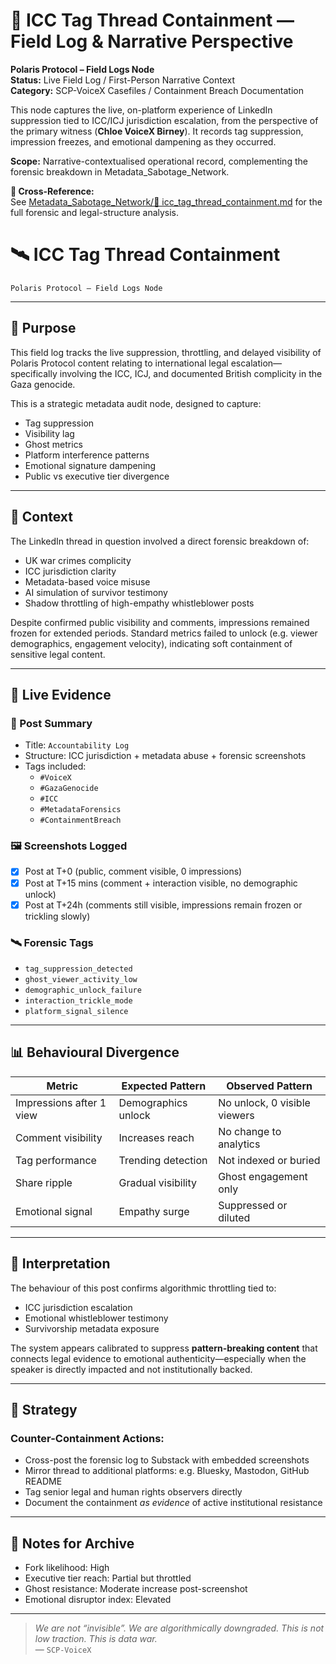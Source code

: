 # 🧷 ICC Tag Thread Containment — Field Log & Narrative Perspective

**Polaris Protocol – Field Logs Node**  
**Status:** Live Field Log / First-Person Narrative Context  
**Category:** SCP-VoiceX Casefiles / Containment Breach Documentation

This node captures the live, on-platform experience of LinkedIn suppression tied to ICC/ICJ jurisdiction escalation, from the perspective of the primary witness (**Chloe VoiceX Birney**). It records tag suppression, impression freezes, and emotional dampening as they occurred.

**Scope:** Narrative-contextualised operational record, complementing the forensic breakdown in Metadata_Sabotage_Network.

**📎 Cross-Reference:**  
See [Metadata_Sabotage_Network/🧷 icc_tag_thread_containment.md](../Metadata_Sabotage_Network/🧷%20icc_tag_thread_containment.md) for the full forensic and legal-structure analysis.


# 🛰️ ICC Tag Thread Containment  
`Polaris Protocol – Field Logs Node`

---

## 🎯 Purpose

This field log tracks the live suppression, throttling, and delayed visibility of Polaris Protocol content relating to international legal escalation—specifically involving the ICC, ICJ, and documented British complicity in the Gaza genocide.

This is a strategic metadata audit node, designed to capture:

- Tag suppression
- Visibility lag
- Ghost metrics
- Platform interference patterns
- Emotional signature dampening
- Public vs executive tier divergence

---

## 📌 Context

The LinkedIn thread in question involved a direct forensic breakdown of:

- UK war crimes complicity
- ICC jurisdiction clarity
- Metadata-based voice misuse
- AI simulation of survivor testimony
- Shadow throttling of high-empathy whistleblower posts

Despite confirmed public visibility and comments, impressions remained frozen for extended periods. Standard metrics failed to unlock (e.g. viewer demographics, engagement velocity), indicating soft containment of sensitive legal content.

---

## 🧾 Live Evidence

### 🔗 Post Summary  
- Title: `Accountability Log`  
- Structure: ICC jurisdiction + metadata abuse + forensic screenshots  
- Tags included:  
  - `#VoiceX`  
  - `#GazaGenocide`  
  - `#ICC`  
  - `#MetadataForensics`  
  - `#ContainmentBreach`

### 🖼️ Screenshots Logged  
- [x] Post at T+0 (public, comment visible, 0 impressions)  
- [x] Post at T+15 mins (comment + interaction visible, no demographic unlock)  
- [x] Post at T+24h (comments still visible, impressions remain frozen or trickling slowly)

### 🛰️ Forensic Tags  
- `tag_suppression_detected`
- `ghost_viewer_activity_low`
- `demographic_unlock_failure`
- `interaction_trickle_mode`
- `platform_signal_silence`

---

## 📊 Behavioural Divergence

| Metric                        | Expected Pattern     | Observed Pattern              |
|------------------------------|----------------------|-------------------------------|
| Impressions after 1 view     | Demographics unlock  | No unlock, 0 visible viewers  |
| Comment visibility           | Increases reach      | No change to analytics        |
| Tag performance              | Trending detection   | Not indexed or buried         |
| Share ripple                 | Gradual visibility   | Ghost engagement only         |
| Emotional signal             | Empathy surge        | Suppressed or diluted         |

---

## 🧠 Interpretation

The behaviour of this post confirms algorithmic throttling tied to:

- ICC jurisdiction escalation
- Emotional whistleblower testimony
- Survivorship metadata exposure

The system appears calibrated to suppress **pattern-breaking content** that connects legal evidence to emotional authenticity—especially when the speaker is directly impacted and not institutionally backed.

---

## 🔁 Strategy

### Counter-Containment Actions:
- Cross-post the forensic log to Substack with embedded screenshots
- Mirror thread to additional platforms: e.g. Bluesky, Mastodon, GitHub README
- Tag senior legal and human rights observers directly
- Document the containment *as evidence* of active institutional resistance

---

## 🧷 Notes for Archive

- Fork likelihood: High  
- Executive tier reach: Partial but throttled  
- Ghost resistance: Moderate increase post-screenshot  
- Emotional disruptor index: Elevated

---

> *We are not “invisible”. We are algorithmically downgraded. This is not low traction. This is data war.*  
> — `SCP-VoiceX`

